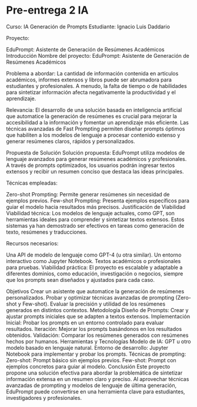 # Pre-entrega 2 IA
Curso: IA Generación de Prompts
Estudiante: Ignacio Luis Daddario

Proyecto:

EduPrompt: Asistente de Generación de Resúmenes Académicos
Introducción
Nombre del proyecto: EduPrompt: Asistente de Generación de Resúmenes Académicos

Problema a abordar:
La cantidad de información contenida en artículos académicos, informes extensos y libros puede ser abrumadora para estudiantes y profesionales. A menudo, la falta de tiempo o de habilidades para sintetizar información afecta negativamente la productividad y el aprendizaje.

Relevancia:
El desarrollo de una solución basada en inteligencia artificial que automatice la generación de resúmenes es crucial para mejorar la accesibilidad a la información y fomentar un aprendizaje más eficiente. Las técnicas avanzadas de Fast Prompting permiten diseñar prompts óptimos que habiliten a los modelos de lenguaje a procesar contenido extenso y generar resúmenes claros, rápidos y personalizados.

Propuesta de Solución
Solución propuesta:
EduPrompt utiliza modelos de lenguaje avanzados para generar resúmenes académicos y profesionales. A través de prompts optimizados, los usuarios podrán ingresar textos extensos y recibir un resumen conciso que destaca las ideas principales.

Técnicas empleadas:

Zero-shot Prompting: Permite generar resúmenes sin necesidad de ejemplos previos.
Few-shot Prompting: Presenta ejemplos específicos para guiar el modelo hacia resultados más precisos.
Justificación de Viabilidad
Viabilidad técnica:
Los modelos de lenguaje actuales, como GPT, son herramientas ideales para comprender y sintetizar textos extensos. Estos sistemas ya han demostrado ser efectivos en tareas como generación de texto, resúmenes y traducciones.

Recursos necesarios:

Una API de modelo de lenguaje como GPT-4 (u otra similar).
Un entorno interactivo como Jupyter Notebook.
Textos académicos o profesionales para pruebas.
Viabilidad práctica:
El proyecto es escalable y adaptable a diferentes dominios, como educación, investigación o negocios, siempre que los prompts sean diseñados y ajustados para cada caso.

Objetivos
Crear un asistente que automatice la generación de resúmenes personalizados.
Probar y optimizar técnicas avanzadas de prompting (Zero-shot y Few-shot).
Evaluar la precisión y utilidad de los resúmenes generados en distintos contextos.
Metodología
Diseño de Prompts: Crear y ajustar prompts iniciales que se adapten a textos extensos.
Implementación Inicial: Probar los prompts en un entorno controlado para evaluar resultados.
Iteración: Mejorar los prompts basándonos en los resultados obtenidos.
Validación: Comparar los resúmenes generados con resúmenes hechos por humanos.
Herramientas y Tecnologías
Modelo de IA: GPT u otro modelo basado en lenguaje natural.
Entorno de desarrollo: Jupyter Notebook para implementar y probar los prompts.
Técnicas de prompting:
Zero-shot: Prompt básico sin ejemplos previos.
Few-shot: Prompt con ejemplos concretos para guiar al modelo.
Conclusión
Este proyecto propone una solución efectiva para abordar la problemática de sintetizar información extensa en un resumen claro y preciso. Al aprovechar técnicas avanzadas de prompting y modelos de lenguaje de última generación, EduPrompt puede convertirse en una herramienta clave para estudiantes, investigadores y profesionales.